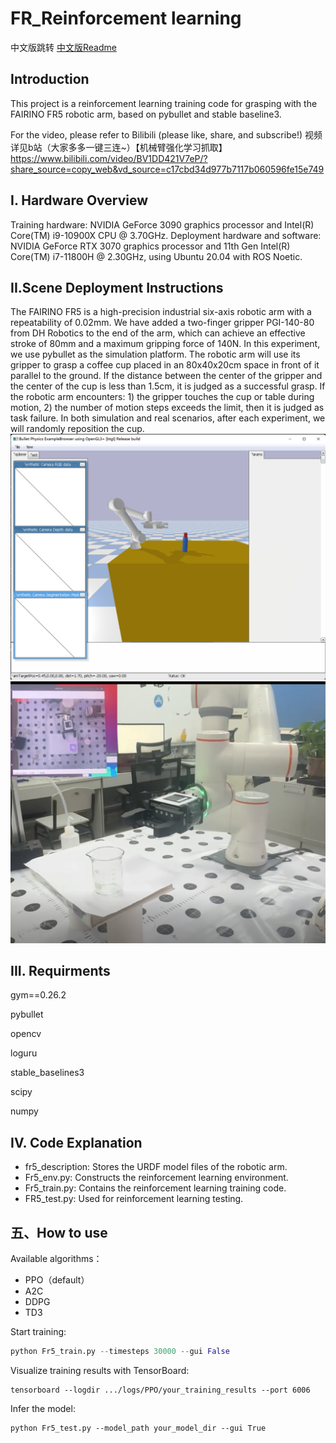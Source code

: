 <!--
 * @Author: wangziyuan 13536655301
 * @Date: 2024-04-10 21:59:04
 * @LastEditors: wangziyuan 13536655301
 * @LastEditTime: 2024-04-10 23:15:35
 * @FilePath: \RL_FR5\FR5_Reinforcement-learning\README.md
 * @Description: 这是默认设置,请设置`customMade`, 打开koroFileHeader查看配置 进行设置: https://github.com/OBKoro1/koro1FileHeader/wiki/%E9%85%8D%E7%BD%AE
-->
# FR_Reinforcement learning
中文版跳转   [中文版Readme](README_cn.md)
## Introduction
This project is a reinforcement learning training code for grasping with the FAIRINO FR5 robotic arm, based on pybullet and stable baseline3.

For the video, please refer to Bilibili (please like, share, and subscribe!) 
视频详见b站（大家多多一键三连~）【机械臂强化学习抓取】 
https://www.bilibili.com/video/BV1DD421V7eP/?share_source=copy_web&vd_source=c17cbd34d977b7117b060596fe15e749
## I. Hardware Overview
Training hardware: NVIDIA GeForce 3090 graphics processor and Intel(R) Core(TM) i9-10900X CPU @ 3.70GHz.
Deployment hardware and software: NVIDIA GeForce RTX 3070 graphics processor and 11th Gen Intel(R) Core(TM) i7-11800H @ 2.30GHz, using Ubuntu 20.04 with ROS Noetic.

## II.Scene Deployment Instructions
The FAIRINO FR5 is a high-precision industrial six-axis robotic arm with a repeatability of 0.02mm. We have added a two-finger gripper PGI-140-80 from DH Robotics to the end of the arm, which can achieve an effective stroke of 80mm and a maximum gripping force of 140N. In this experiment, we use pybullet as the simulation platform. The robotic arm will use its gripper to grasp a coffee cup placed in an 80x40x20cm space in front of it parallel to the ground. If the distance between the center of the gripper and the center of the cup is less than 1.5cm, it is judged as a successful grasp. If the robotic arm encounters: 1) the gripper touches the cup or table during motion, 2) the number of motion steps exceeds the limit, then it is judged as task failure. In both simulation and real scenarios, after each experiment, we will randomly reposition the cup.
![仿真场景](pic/sim.PNG "仿真场景")
![真实场景](pic/real.PNG "真实场景")

## III. Requirments
gym==0.26.2

pybullet

opencv

loguru

stable_baselines3

scipy

numpy

## IV. Code Explanation
- fr5_description: Stores the URDF model files of the robotic arm.
- Fr5_env.py: Constructs the reinforcement learning environment.
- Fr5_train.py: Contains the reinforcement learning training code.
- FR5_test.py: Used for reinforcement learning testing.
## 五、How to use
Available algorithms：
- PPO（default）
- A2C
- DDPG
- TD3

Start training:
```python
python Fr5_train.py --timesteps 30000 --gui False
```
Visualize training results with TensorBoard:

```
tensorboard --logdir .../logs/PPO/your_training_results --port 6006
```
Infer the model:
```
python Fr5_test.py --model_path your_model_dir --gui True
```